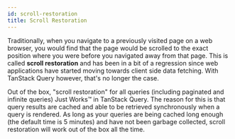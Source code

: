 ```yaml
---
id: scroll-restoration
title: Scroll Restoration
---
```


Traditionally, when you navigate to a previously visited page on a web browser, you would find that the page would be scrolled to the exact position where you were before you navigated away from that page. This is called **scroll restoration** and has been in a bit of a regression since web applications have started moving towards client side data fetching. With TanStack Query however, that's no longer the case.

Out of the box, "scroll restoration" for all queries (including paginated and infinite queries) Just Works™️ in TanStack Query. The reason for this is that query results are cached and able to be retrieved synchronously when a query is rendered. As long as your queries are being cached long enough (the default time is 5 minutes) and have not been garbage collected, scroll restoration will work out of the box all the time.
